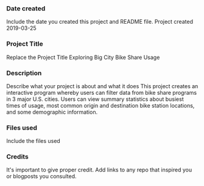 ### Date created
Include the date you created this project and README file.
Project created 2019-03-25
### Project Title
Replace the Project Title
Exploring Big City Bike Share Usage
### Description
Describe what your project is about and what it does
This project creates an interactive program whereby users can filter data from bike share programs in 3 major U.S. cities. Users can view summary statistics about busiest times of usage, most common origin and destination bike station locations, and some demographic information.

### Files used
Include the files used

### Credits
It's important to give proper credit. Add links to any repo that inspired you or blogposts you consulted.
